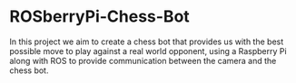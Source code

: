 # ROSberryPi-Chess-Bot
In this project we aim to create a chess bot that provides us with the best possible move to play against a real world opponent, using a Raspberry Pi along with ROS to provide communication between the camera and the chess bot.
